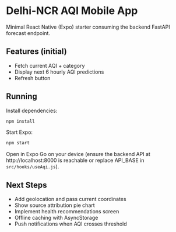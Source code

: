 # Delhi-NCR AQI Mobile App

Minimal React Native (Expo) starter consuming the backend FastAPI forecast endpoint.

## Features (initial)
- Fetch current AQI + category
- Display next 6 hourly AQI predictions
- Refresh button

## Running
Install dependencies:
```bash
npm install
```
Start Expo:
```bash
npm start
```
Open in Expo Go on your device (ensure the backend API at http://localhost:8000 is reachable or replace API_BASE in `src/hooks/useAqi.js`).

## Next Steps
- Add geolocation and pass current coordinates
- Show source attribution pie chart
- Implement health recommendations screen
- Offline caching with AsyncStorage
- Push notifications when AQI crosses threshold

